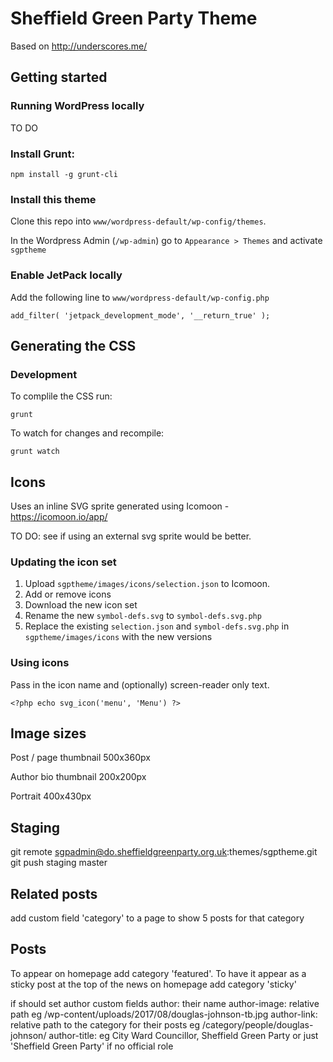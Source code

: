# Sheffield Green Party Theme

Based on http://underscores.me/

## Getting started

### Running WordPress locally

TO DO

### Install Grunt:

```
npm install -g grunt-cli
```

### Install this theme

Clone this repo into `www/wordpress-default/wp-config/themes`.

In the Wordpress Admin (`/wp-admin`) go to `Appearance > Themes` and activate `sgptheme`

### Enable JetPack locally

Add the following line to `www/wordpress-default/wp-config.php`

```
add_filter( 'jetpack_development_mode', '__return_true' );
```


## Generating the CSS

### Development

To complile the CSS run:

```
grunt
```

To watch for changes and recompile:

```
grunt watch
```

## Icons

Uses an inline SVG sprite generated using Icomoon - https://icomoon.io/app/

TO DO: see if using an external svg sprite would be better.

### Updating the icon set

1. Upload `sgptheme/images/icons/selection.json` to Icomoon.
2. Add or remove icons
3. Download the new icon set
4. Rename the new `symbol-defs.svg` to `symbol-defs.svg.php`
5. Replace the existing `selection.json` and `symbol-defs.svg.php` in `sgptheme/images/icons` with the new versions

### Using icons

Pass in the icon name and (optionally) screen-reader only text.

```
<?php echo svg_icon('menu', 'Menu') ?>
```


## Image sizes

Post / page thumbnail 500x360px

Author bio thumbnail 200x200px

Portrait 400x430px


## Staging

git remote sgpadmin@do.sheffieldgreenparty.org.uk:themes/sgptheme.git
git push staging master


## Related posts

add custom field 'category' to a page to show 5 posts for that category


## Posts

To appear on homepage add category 'featured'. To have it appear as a sticky post at the top of the news on homepage add category 'sticky'

if should set author
custom fields
author: their name
author-image: relative path eg /wp-content/uploads/2017/08/douglas-johnson-tb.jpg
author-link: relative path to the category for their posts eg /category/people/douglas-johnson/
author-title: eg City Ward Councillor, Sheffield Green Party or just 'Sheffield Green Party' if no official role
